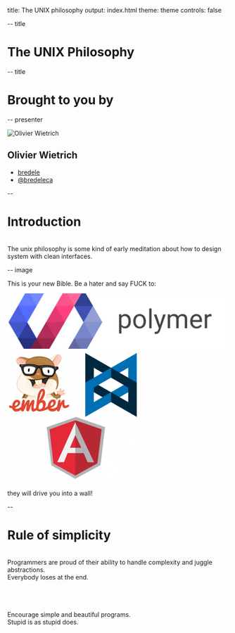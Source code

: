 title: The UNIX philosophy
output: index.html
theme: theme
controls: false

-- title

# The UNIX Philosophy

-- title

# Brought to you by

-- presenter

![Olivier Wietrich](https://avatars3.githubusercontent.com/u/1443806?v=3&s=460)

## Olivier Wietrich

* [<i class="fa fa-github"></i> bredele](https://github.com/bredele)
* [<i class="fa fa-twitter"></i> @bredeleca](http://twitter.com/bredeleca)


--

# Introduction

<br>
The unix philosophy is some kind of early meditation about how to design system with clean interfaces. 

-- image

This is your new Bible. Be a hater and say FUCK to:

![polymer](img/polymer-logo.jpg)
![angularjs](img/angularjs-logo.png)

they will drive you into a wall!

--

# Rule of simplicity

<br>
<div class="center">
	Programmers are proud of their ability to handle complexity and juggle abstractions.
</div>
<div class="bold center red">Everybody loses at the end.</div>
<br>
<br>
<br>
<br>
<div class="center">
	Encourage simple and beautiful programs.
</div> 
<div class="green center bold">Stupid is as stupid does.</div>
